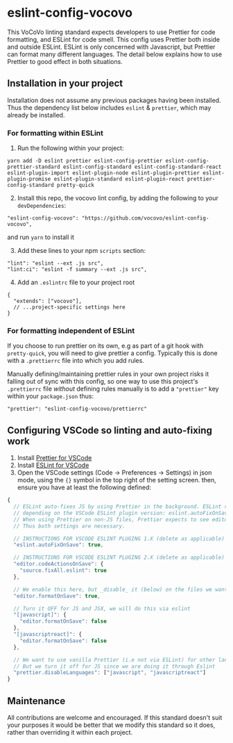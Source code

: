 # eslint-config-vocovo

This VoCoVo linting standard expects developers to use Prettier for code formatting, and ESLint for code smell. This config uses Prettier both inside and outside ESLint. ESLint is only concerned with Javascript, but Prettier can format many different languages. The detail below explains how to use Prettier to good effect in both situations.

## Installation in your project

Installation does not assume any previous packages having been installed. Thus the dependency list below includes `eslint` & `prettier`, which may already be installed.

### For formatting within ESLint

1. Run the following within your project:

`yarn add -D eslint prettier eslint-config-prettier eslint-config-prettier-standard eslint-config-standard eslint-config-standard-react eslint-plugin-import eslint-plugin-node eslint-plugin-prettier eslint-plugin-promise eslint-plugin-standard eslint-plugin-react prettier-config-standard pretty-quick`

2. Install this repo, the vocovo lint config, by adding the following to your `devDependencies`:

`"eslint-config-vocovo": "https://github.com/vocovo/eslint-config-vocovo",`

and run `yarn` to install it

3. Add these lines to your npm `scripts` section:

```
"lint": "eslint --ext .js src",
"lint:ci": "eslint -f summary --ext .js src",
```

4. Add an `.eslintrc` file to your project root

```
{
  "extends": ["vocovo"],
  // ...project-specific settings here
}
```

### For formatting independent of ESLint

If you choose to run prettier on its own, e.g as part of a git hook with `pretty-quick`, you will need to give prettier a config. Typically this is done with a `.prettierrc` file into which you add rules.

Manually defining/maintaining prettier rules in your own project risks it falling out of sync with this config, so one way to use this project's `.prettierrc` file _without_ defining rules manually is to add a `"prettier"` key within your `package.json` thus:

```
"prettier": "eslint-config-vocovo/prettierrc"
```

## Configuring VSCode so linting and auto-fixing work

1. Install [Prettier for VSCode](https://marketplace.visualstudio.com/items?itemName=esbenp.prettier-vscode)
2. Install [ESLint for VSCode](https://marketplace.visualstudio.com/items?itemName=dbaeumer.vscode-eslint)
3. Open the VSCode settings (Code -> Preferences -> Settings) in json mode, using the `{}` symbol in the top right of the setting screen. then, ensure you have at least the following defined:

```js
{
  // ESLint auto-fixes JS by using Prettier in the background. ESLint requires one of two possible settings
  // depending on the VSCode ESLint plugin version: eslint.autoFixOnSave or editor.codeActionsOnSave.
  // When using Prettier on non-JS files, Prettier expects to see editor.formatOnSave.
  // Thus both settings are necessary.

  // INSTRUCTIONS FOR VSCODE ESLINT PLUGING 1.X (delete as applicable)
  "eslint.autoFixOnSave": true,

  // INSTRUCTIONS FOR VSCODE ESLINT PLUGING 2.X (delete as applicable)
  "editor.codeActionsOnSave": {
    "source.fixAll.eslint": true
  },

  // We enable this here, but _disable_ it (below) on the files we want ESLint to handle.
  "editor.formatOnSave": true,

  // Turn it OFF for JS and JSX, we will do this via eslint
  "[javascript]": {
    "editor.formatOnSave": false
  },
  "[javascriptreact]": {
    "editor.formatOnSave": false
  },

  // We want to use vanilla Prettier (i.e not via ESLint) for other languages like CSS and HTML.
  // But we turn it off for JS since we are doing it through Eslint
  "prettier.disableLanguages": ["javascript", "javascriptreact"]
}
```

## Maintenance

All contributions are welcome and encouraged. If this standard doesn't suit your purposes it would be better that we modify this standard so it does, rather than overriding it within each project.
